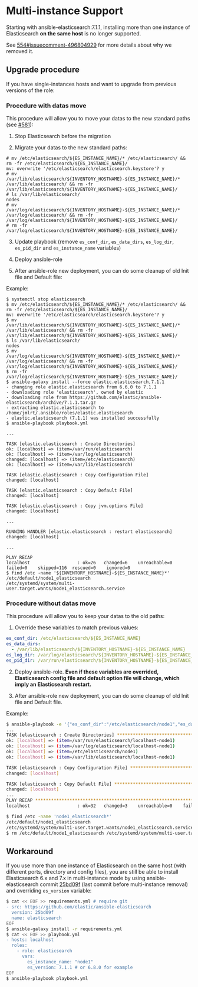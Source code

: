 # Multi-instance Support

Starting with ansible-elasticsearch:7.1.1, installing more than one instance of Elasticsearch **on the same host** is no longer supported.

See [554#issuecomment-496804929](https://github.com/elastic/ansible-elasticsearch/issues/554#issuecomment-496804929) for more details about why we removed it.

## Upgrade procedure

If you have single-instances hosts and want to upgrade from previous versions of the role:

### Procedure with datas move

This procedure will allow you to move your datas to the new standard paths (see [#581](https://github.com/elastic/ansible-elasticsearch/issues/581)):

1. Stop Elasticsearch before the migration

2. Migrate your datas to the new standard paths:
```
# mv /etc/elasticsearch/${ES_INSTANCE_NAME}/* /etc/elasticsearch/ && rm -fr /etc/elasticsearch/${ES_INSTANCE_NAME}/
mv: overwrite '/etc/elasticsearch/elasticsearch.keystore'? y
# mv /var/lib/elasticsearch/${INVENTORY_HOSTNAME}-${ES_INSTANCE_NAME}/* /var/lib/elasticsearch/ && rm -fr /var/lib/elasticsearch/${INVENTORY_HOSTNAME}-${ES_INSTANCE_NAME}/
# ls /var/lib/elasticsearch/
nodes
# mv /var/log/elasticsearch/${INVENTORY_HOSTNAME}-${ES_INSTANCE_NAME}/* /var/log/elasticsearch/ && rm -fr /var/log/elasticsearch/${INVENTORY_HOSTNAME}-${ES_INSTANCE_NAME}/
# rm -fr /var/log/elasticsearch/${INVENTORY_HOSTNAME}-${ES_INSTANCE_NAME}/
```

3. Update playbook (remove `es_conf_dir`, `es_data_dirs`, `es_log_dir`, `es_pid_dir` and `es_instance_name` variables)

4. Deploy ansible-role

5. After ansible-role new deployment, you can do some cleanup of old Init file and Default file:

Example:
```
$ systemctl stop elasticsearch
$ mv /etc/elasticsearch/${ES_INSTANCE_NAME}/* /etc/elasticsearch/ && rm -fr /etc/elasticsearch/${ES_INSTANCE_NAME}/
mv: overwrite '/etc/elasticsearch/elasticsearch.keystore'? y
$ mv /var/lib/elasticsearch/${INVENTORY_HOSTNAME}-${ES_INSTANCE_NAME}/* /var/lib/elasticsearch/ && rm -fr /var/lib/elasticsearch/${INVENTORY_HOSTNAME}-${ES_INSTANCE_NAME}/
$ ls /var/lib/elasticsearch/
nodes
$ mv /var/log/elasticsearch/${INVENTORY_HOSTNAME}-${ES_INSTANCE_NAME}/* /var/log/elasticsearch/ && rm -fr /var/log/elasticsearch/${INVENTORY_HOSTNAME}-${ES_INSTANCE_NAME}/
$ rm -fr /var/log/elasticsearch/${INVENTORY_HOSTNAME}-${ES_INSTANCE_NAME}/
$ ansible-galaxy install --force elastic.elasticsearch,7.1.1
- changing role elastic.elasticsearch from 6.6.0 to 7.1.1
- downloading role 'elasticsearch', owned by elastic
- downloading role from https://github.com/elastic/ansible-elasticsearch/archive/7.1.1.tar.gz
- extracting elastic.elasticsearch to /home/jmlrt/.ansible/roles/elastic.elasticsearch
- elastic.elasticsearch (7.1.1) was installed successfully
$ ansible-playbook playbook.yml

...

TASK [elastic.elasticsearch : Create Directories]
ok: [localhost] => (item=/var/run/elasticsearch)
ok: [localhost] => (item=/var/log/elasticsearch)
changed: [localhost] => (item=/etc/elasticsearch)
ok: [localhost] => (item=/var/lib/elasticsearch)

TASK [elastic.elasticsearch : Copy Configuration File]
changed: [localhost]

TASK [elastic.elasticsearch : Copy Default File]
changed: [localhost]

TASK [elastic.elasticsearch : Copy jvm.options File]
changed: [localhost]

...

RUNNING HANDLER [elastic.elasticsearch : restart elasticsearch]
changed: [localhost]

...

PLAY RECAP
localhost                  : ok=26   changed=6    unreachable=0    failed=0    skipped=116  rescued=0    ignored=0
$ find /etc -name '${INVENTORY_HOSTNAME}-${ES_INSTANCE_NAME}*'
/etc/default/node1_elasticsearch
/etc/systemd/system/multi-user.target.wants/node1_elasticsearch.service
```

### Procedure without datas move

This procedure will allow you to keep your datas to the old paths:

1. Override these variables to match previous values:
```yaml
es_conf_dir: /etc/elasticsearch/${ES_INSTANCE_NAME}
es_data_dirs:
  - /var/lib/elasticsearch/${INVENTORY_HOSTNAME}-${ES_INSTANCE_NAME}
es_log_dir: /var/log/elasticsearch/${INVENTORY_HOSTNAME}-${ES_INSTANCE_NAME}
es_pid_dir: /var/run/elasticsearch/${INVENTORY_HOSTNAME}-${ES_INSTANCE_NAME}
```

2. Deploy ansible-role. **Even if these variables are overrided, Elasticsearch config file and default option file will change, which imply an Elasticsearch restart.**

3. After ansible-role new deployment, you can do some cleanup of old Init file and Default file.

Example:
```bash
$ ansible-playbook -e '{"es_conf_dir":"/etc/elasticsearch/node1","es_data_dirs":["/var/lib/elasticsearch/localhost-node1"],"es_log_dir":"/var/log/elasticsearch/localhost-node1","es_pid_dir":"/var/run/elasticsearch/localhost-node1"}' playbook.yml
...
TASK [elasticsearch : Create Directories] **********************************************************************************************************************************************************************************************************************
ok: [localhost] => (item=/var/run/elasticsearch/localhost-node1)
ok: [localhost] => (item=/var/log/elasticsearch/localhost-node1)
ok: [localhost] => (item=/etc/elasticsearch/node1)
ok: [localhost] => (item=/var/lib/elasticsearch/localhost-node1)

TASK [elasticsearch : Copy Configuration File] *****************************************************************************************************************************************************************************************************************
changed: [localhost]

TASK [elasticsearch : Copy Default File] ***********************************************************************************************************************************************************************************************************************
changed: [localhost]
...
PLAY RECAP *****************************************************************************************************************************************************************************************************************************************************
localhost                  : ok=32   changed=3    unreachable=0    failed=0

$ find /etc -name 'node1_elasticsearch*'
/etc/default/node1_elasticsearch
/etc/systemd/system/multi-user.target.wants/node1_elasticsearch.service
$ rm /etc/default/node1_elasticsearch /etc/systemd/system/multi-user.target.wants/node1_elasticsearch.service
```

## Workaround

If you use more than one instance of Elasticsearch on the same host (with different ports, directory and config files), you are still be able to install Elasticsearch 6.x and 7.x in multi-instance mode by using ansible-elasticsearch commit [25bd09f](https://github.com/elastic/ansible-elasticsearch/commit/25bd09f6835b476b6a078676a7d614489a6739c5) (last commit before multi-instance removal) and overriding `es_version` variable:

```sh
$ cat << EOF >> requirements.yml # require git
- src: https://github.com/elastic/ansible-elasticsearch
  version: 25bd09f
  name: elasticsearch
EOF
$ ansible-galaxy install -r requirements.yml
$ cat << EOF >> playbook.yml
- hosts: localhost
  roles:
    - role: elasticsearch
      vars:
        es_instance_name: "node1"
        es_version: 7.1.1 # or 6.8.0 for example
EOF
$ ansible-playbook playbook.yml
```

